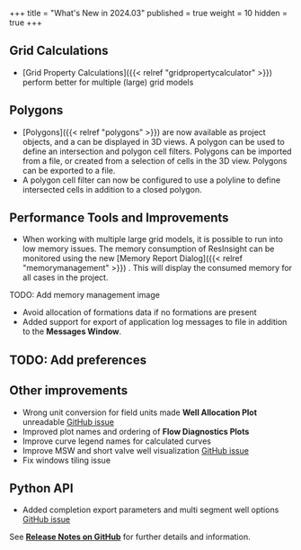 +++
title = "What's New in 2024.03"
published = true
weight = 10
hidden = true
+++

## Grid Calculations

- [Grid Property Calculations]({{< relref "gridpropertycalculator" >}}) perform better for multiple (large) grid models
 
## Polygons
- [Polygons]({{< relref "polygons" >}})  are now available as project objects, and a can be displayed in 3D views. A polygon can be used to define an intersection and polygon cell filters. Polygons can be imported from a file, or created from a selection of cells in the 3D view. Polygons can be exported to a file.
- A polygon cell filter can now be configured to use a polyline to define intersected cells in addition to a closed polygon.

## Performance Tools and Improvements
- When working with multiple large grid models, it is possible to run into low memory issues. The memory consumption of ResInsight can be monitored using the new  [Memory Report Dialog]({{< relref "memorymanagement" >}}) . This will display the consumed memory for all cases in the project.

TODO: Add memory management image

- Avoid allocation of formations data if no formations are present
- Added support for export of application log messages to file in addition to the **Messages Window**.

TODO: Add preferences
- 




## Other improvements
- Wrong unit conversion for field units made **Well Allocation Plot** unreadable [GitHub issue](https://github.com/OPM/ResInsight/issues/11231)
- Improved plot names and ordering of **Flow Diagnostics Plots**
- Improve curve legend names for calculated curves
- Improve MSW and short valve well visualization [GitHub issue](https://github.com/OPM/ResInsight/issues/11109)
- Fix windows tiling issue

## Python API
- Added completion export parameters and multi segment well options [GitHub issue](https://github.com/OPM/ResInsight/issues/10781)




See [**Release Notes on GitHub**](https://github.com/OPM/ResInsight/releases/) for further details and information.